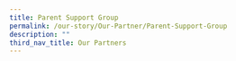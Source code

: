 ```yaml
---
title: Parent Support Group
permalink: /our-story/Our-Partner/Parent-Support-Group
description: ""
third_nav_title: Our Partners
---
```


